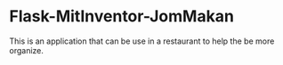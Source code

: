 # Flask-MitInventor-JomMakan
This is an application that can be use in a restaurant to help the be more organize. 

